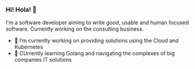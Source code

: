 ### Hi! Hola! 👋

I'm a software developer aiming to write good, usable and human focused software. Currently working on the consulting business.

- 🔭 I’m currently working on providing solutions using the Cloud and Kubernetes
- 🌱 CUrrently learning Golang and navigating the complexes of big companies IT solutions


<!--
**crabarca/crabarca** is a ✨ _special_ ✨ repository because its `README.md` (this file) appears on your GitHub profile.

Here are some ideas to get you started:

- 🔭 I’m currently working on providing solutions using the Cloud and Kubernetes
- 🌱 I’m currently learning ...
- 👯 I’m looking to collaborate on ...
- 🤔 I’m looking for help with ...
- 💬 Ask me about ...
- 📫 How to reach me: ...
- 😄 Pronouns: ...
- ⚡ Fun fact: ...
-->
